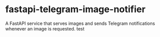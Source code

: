 # fastapi-telegram-image-notifier
A FastAPI service that serves images and sends Telegram notifications whenever an image is requested.
test
